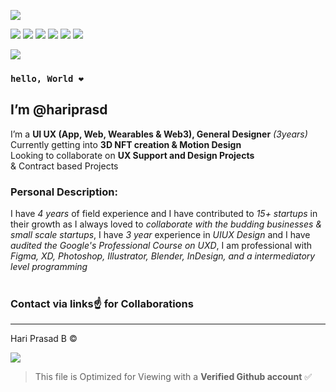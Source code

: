  ![](https://i.ibb.co/10dSgyL/image-8.png) <br>
 
[![](https://i.ibb.co/4SGzBnh/image-1.png)](https://www.facebook.com/hriprasd)
[![](https://i.ibb.co/bJgKQ6Q/image-2.png)](https://instagram.com/haripras.d)
[![](https://i.ibb.co/ByBZstv/image-3.png)](https://wa.me/c/919345160259)
[![](https://i.ibb.co/W5gb76p/image-4.png)](https://www.behance.net/hariprasd)
[![](https://i.ibb.co/D4zjv6H/image-5.png)](https://twitter.com/haripras_d)
[![](https://i.ibb.co/K002Xwc/image-7.png)](https://www.linkedin.com/in/hari-prasd/)
<br>

[![](https://i.ibb.co/CQsvwx8/Group-37.png)](https://drive.google.com/drive/folders/14ikSuvyYcKh3odfntSc-SAc77GHmYFGX?usp=sharing)
### `hello, World ❤️`<br>
## I’m **@hariprasd** <br>
 I’m a **UI UX (App, Web, Wearables & Web3), General Designer** *(3years)* <br>
 Currently getting into **3D NFT creation & Motion Design** <br>
 Looking to collaborate on **UX Support and Design Projects** <br>
 & Contract based Projects

### **Personal Description:** <br>

I have *4 years* of field experience and I have contributed to *15+ startups* in their growth as I always loved to *collaborate with the budding businesses & small scale startups*,
I have *3 year* experience in *UIUX Design* and I have *audited the Google's Professional Course on UXD*, I am professional with *Figma, XD, Photoshop, Illustrator, Blender, InDesign, and a intermediatory level programming* <br><br>
### **Contact via links☝️ for Collaborations**<br>

------
Hari Prasad B © <br>

[![](https://i.ibb.co/N6429RC/HP-digital-Sign-white-1.png#gh-dark-mode-only)](#) <br>



>This file is Optimized for Viewing with a **Verified Github account** ✅
